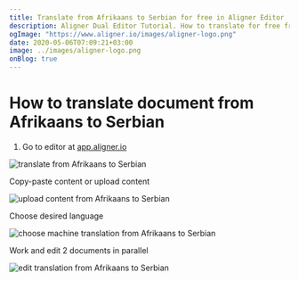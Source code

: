 ```yaml
---
title: Translate from Afrikaans to Serbian for free in Aligner Editor
description: Aligner Dual Editor Tutorial. How to translate for free from Afrikaans to Serbian. Aligner is multilingual document management platform. 
ogImage: "https://www.aligner.io/images/aligner-logo.png"
date: 2020-05-06T07:09:21+03:00
image: ../images/aligner-logo.png
onBlog: true
---
```


# How to translate document from Afrikaans to Serbian

1. Go to editor at [app.aligner.io](https://app.aligner.io "Aligner App web page")

![translate from Afrikaans to Serbian](../aligner-blank-editor.png "translate from Afrikaans to Serbian")

Copy-paste content or upload content

![upload content from Afrikaans to Serbian](../aligner-uploaded-document.png "upload content from Afrikaans to Serbian")

Choose desired language

![choose machine translation from Afrikaans to Serbian](../aligner-language-dropdown.png "choose machine translation from Afrikaans to Serbian")

Work and edit 2 documents in parallel

![edit translation from Afrikaans to Serbian](../aligner-double-sitded-editor.png "edit translation from Afrikaans to Serbian")

